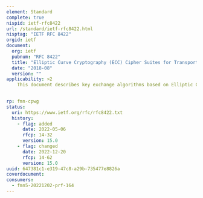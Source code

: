 ```yaml
---
element: Standard
complete: true
nispid: ietf-rfc8422
url: /standard/ietf-rfc8422.html
nisptag: "IETF RFC 8422"
orgid: ietf
document:
  org: ietf
  pubnum: "RFC 8422"
  title: "Elliptic Curve Cryptography (ECC) Cipher Suites for Transport Layer Security (TLS) Versions 1.2 and Earlier"
  date: "2018-08"
  version: ""
applicability: >2
    This document describes key exchange algorithms based on Elliptic Curve Cryptography (ECC) for the Transport Layer Security (TLS) protocol. In particular, it specifies the use of Ephemeral Elliptic Curve Diffie-Hellman (ECDHE) key agreement in a TLS handshake and the use of the Elliptic Curve Digital Signature Algorithm (ECDSA) and Edwards-curve Digital Signature Algorithm (EdDSA) as authentication mechanisms.

  
rp: fmn-cpwg
status:
  uri: https://www.ietf.org/rfc/rfc8422.txt
  history: 
    - flag: added
      date: 2022-05-06
      rfcp: 14-32
      version: 15.0
    - flag: changed
      date: 2022-12-20
      rfcp: 14-62
      version: 15.0
uuid: 647381c1-e319-47c8-a29b-735477e8826a
coverdocument:
consumers:
  - fmn5-20221202-prf-164
---
```

